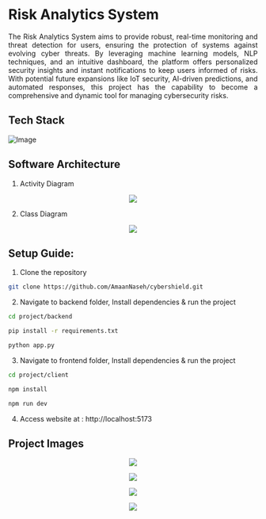 # Risk Analytics System

<p align="justify">
The Risk Analytics System aims to provide robust, real-time monitoring and threat detection for users, ensuring the protection of systems against evolving cyber threats. By leveraging machine learning models, NLP techniques, and an intuitive dashboard, the platform offers personalized security insights and instant notifications to keep users informed of risks. With potential future expansions like IoT security, AI-driven predictions, and automated responses, this project has the capability to become a comprehensive and dynamic tool for managing cybersecurity risks.
</p>

## Tech Stack

![Image](https://github.com/user-attachments/assets/c12536cb-5eac-425f-b9d5-89b938d25da8)

## Software Architecture

1. Activity Diagram

<p align="center">
<img src="https://github.com/user-attachments/assets/cfad40b5-e3bf-499f-9dd2-c6726e914f0e">
</p>

2. Class Diagram

<p align="center">
<img src="https://github.com/user-attachments/assets/deda37ac-fa64-4805-854c-11b20f4bf96a">
</p>

## Setup Guide:

1. Clone the repository

```bash
git clone https://github.com/AmaanNaseh/cybershield.git
```

2. Navigate to backend folder, Install dependencies & run the project

```bash
cd project/backend
```

```bash
pip install -r requirements.txt
```

```bash
python app.py
```

3. Navigate to frontend folder, Install dependencies & run the project

```bash
cd project/client
```

```bash
npm install
```

```bash
npm run dev
```

4. Access website at : http://localhost:5173

## Project Images

<p align="center">
<img src="https://github.com/user-attachments/assets/8a858671-7aef-459b-af94-9c289e9d3308">
</p>

<p align="center">
<img src="https://github.com/user-attachments/assets/15e58f04-b688-4db5-bb88-10fed4aca710"></img>
</p>

<p align="center">
<img src="https://github.com/user-attachments/assets/d061735d-c185-4074-a3e0-1a8a7d8a1a47"></img>
</p>

<p align="center">
<img src="https://github.com/user-attachments/assets/834fc3bf-9467-4850-b392-4f2ba3769a49"></img>
</p>
